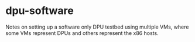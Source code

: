 # dpu-software
Notes on setting up a software only DPU testbed using multiple VMs, where some VMs represent DPUs and others represent the x86 hosts.
